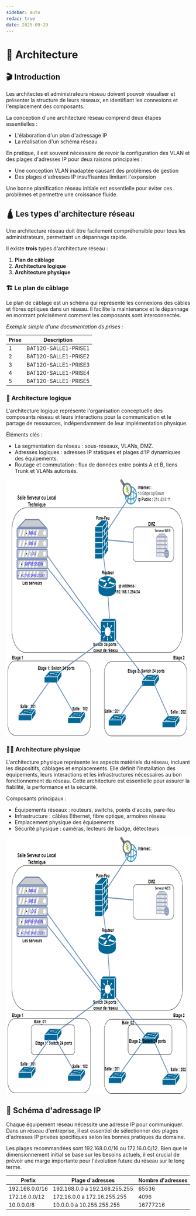 ```yaml
---
sidebar: auto
redac: true
date: 2025-09-29
---
```


# 📐 Architecture
<ais />

## **🎬 Introduction**

Les architectes et administrateurs réseau doivent pouvoir visualiser et présenter la structure de leurs réseaux, en identifiant les connexions et l'emplacement des composants.

La conception d'une architecture réseau comprend deux étapes essentielles :

- L'élaboration d'un plan d'adressage IP
- La réalisation d'un schéma réseau

En pratique, il est souvent nécessaire de revoir la configuration des VLAN et des plages d'adresses IP pour deux raisons principales :

- Une conception VLAN inadaptée causant des problèmes de gestion
- Des plages d'adresses IP insuffisantes limitant l'expansion

Une bonne planification réseau initiale est essentielle pour éviter ces problèmes et permettre une croissance fluide.

## **🛕 Les types d'architecture réseau**

Une architecture réseau doit être facilement compréhensible pour tous les administrateurs, permettant un dépannage rapide.

Il existe **trois** types d'architecture réseau :

1. **Plan de câblage**
2. **Architecture logique**
3. **Architecture physique**

### **🏗️ Le plan de câblage**

Le plan de câblage est un schéma qui représente les connexions des câbles et fibres optiques dans un réseau. Il facilite la maintenance et le dépannage en montrant précisément comment les composants sont interconnectés.

*Exemple simple d'une documentation ds prises :*

|Prise|Description|
|---|---|
|1|BAT120-SALLE1-PRISE1|
|2|BAT120-SALLE1-PRISE2|
|3|BAT120-SALLE1-PRISE3|
|4|BAT120-SALLE1-PRISE4|
|5|BAT120-SALLE1-PRISE5|

### **🧱 Architecture logique**

L'architecture logique représente l'organisation conceptuelle des composants réseau et leurs interactions pour la communication et le partage de ressources, indépendamment de leur implémentation physique.

Éléments clés :

- La segmentation du réseau : sous-réseaux, VLANs, DMZ.
- Adresses logiques : adresses IP statiques et plages d'IP dynamiques des équipements.
- Routage et commutation : flux de données entre points A et B, liens Trunk et VLANs autorisés.

<img src="./img/Architecture-logique.png" width="700" height="700">

### **🏋️‍♂️ Architecture physique**

L'architecture physique représente les aspects matériels du réseau, incluant les dispositifs, câblages et emplacements. Elle définit l'installation des équipements, leurs interactions et les infrastructures nécessaires au bon fonctionnement du réseau. Cette architecture est essentielle pour assurer la fiabilité, la performance et la sécurité.

Composants principaux :

- Équipements réseaux : routeurs, switchs, points d'accès, pare-feu
- Infrastructure : câbles Ethernet, fibre optique, armoires réseau
- Emplacement physique des équipements
- Sécurité physique : caméras, lecteurs de badge, détecteurs

<img src="./img/archi_physique.png" width="700" height="700">

## **🪪 Schéma d'adressage IP**

Chaque équipement réseau nécessite une adresse IP pour communiquer. Dans un réseau d'entreprise, il est essentiel de sélectionner des plages d'adresses IP privées spécifiques selon les bonnes pratiques du domaine.

Les plages recommandées sont 192.168.0.0/16 ou 172.16.0.0/12. Bien que le dimensionnement initial se base sur les besoins actuels, il est crucial de prévoir une marge importante pour l'évolution future du réseau sur le long terme.

|Prefix|Plage d'adresses|Nombre d'adresses|
|---|---|---|
|192.168.0.0/16|192.168.0.0 à 192.168.255.255|65536|
|172.16.0.0/12|172.16.0.0 à 172.16.255.255|4096|
|10.0.0.0/8|10.0.0.0 à 10.255.255.255|16777216|
